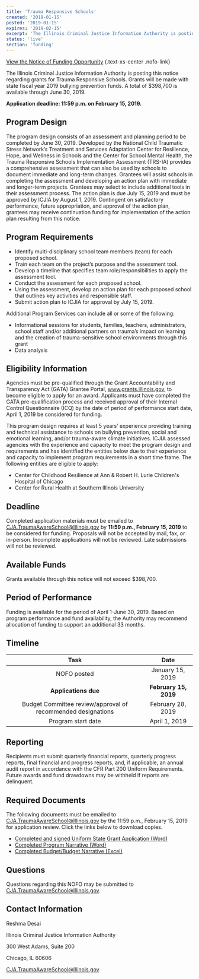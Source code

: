 ```yaml
---
title: 'Trauma Responsive Schools'
created: '2019-01-15'
posted: '2019-01-15'
expires: '2019-02-15'
excerpt: 'The Illinois Criminal Justice Information Authority is posting this notice regarding grants for Trauma Responsive Schools. Grants will be made with state fiscal year 2019 bullying prevention funds. A total of $398,700 is available through June 30, 2019. '
status: 'live'
section: 'funding'
---
```


[View the Notice of Funding Opportunity](TraumaResponsiveSchoolsNOFO.pdf) {.text-xs-center .nofo-link}

The Illinois Criminal Justice Information Authority is posting this notice regarding grants for Trauma Responsive Schools. Grants will be made with state fiscal year 2019 bullying prevention funds. A total of $398,700 is available through June 30, 2019. 

**Application deadline: 11:59 p.m. on February 15, 2019.**

## Program Design

The program design consists of an assessment and planning period to be completed by June 30, 2019. Developed by the National Child Traumatic Stress Network’s Treatment and Services Adaptation Center for Resilience, Hope, and Wellness in Schools and the Center for School Mental Health, the Trauma Responsive Schools Implementation Assessment (TRS-IA) provides a comprehensive assessment that can also be used by schools to document immediate and long-term changes. Grantees will assist schools in completing the assessment and developing an action plan with immediate and longer-term projects. Grantees may select to include additional tools in their assessment process. The action plan is due July 15, 2019 and must be approved by ICJIA by August 1, 2019.  Contingent on satisfactory performance, future appropriation, and approval of the action plan, grantees may receive continuation funding for implementation of the action plan resulting from this notice. 

## Program Requirements
* Identify multi-disciplinary school team members (team) for each proposed school.
* Train each team on the project’s purpose and the assessment tool.
* Develop a timeline that specifies team role/responsibilities to apply the assessment tool. 
* Conduct the assessment for each proposed school.
* Using the assessment, develop an action plan for each proposed school that outlines key activities and responsible staff. 
* Submit action plan to ICJIA for approval by July 15, 2019.

Additional Program Services can include all or some of the following:

* Informational sessions for students, families, teachers, administrators, school staff and/or additional partners on trauma’s impact on learning and the creation of trauma-sensitive school environments through this grant
* Data analysis

## Eligibility Information

Agencies must be pre-qualified through the Grant Accountability and Transparency Act (GATA) Grantee Portal, www.grants.illinois.gov, to become eligible to apply for an award.  Applicants must have completed the GATA pre-qualification process and received approval of their Internal Control Questionnaire (ICQ) by the date of period of performance start date, April 1, 2019 be considered for funding. 

This program design requires at least 5 years’ experience providing training and technical assistance to schools on bullying prevention, social and emotional learning, and/or trauma-aware climate initiatives.  ICJIA assessed agencies with the experience and capacity to meet the program design and requirements and has identified the entities below due to their experience and capacity to implement program requirements in a short time frame. The following entities are eligible to apply:

* Center for Childhood Resilience at Ann & Robert H. Lurie Children's Hospital of Chicago
* Center for Rural Health at Southern Illinois University

## Deadline

Completed application materials must be emailed to CJA.TraumaAwareSchool@Illinois.gov by **11:59 p.m., February 15, 2019** to be considered for funding. Proposals will not be accepted by mail, fax, or in-person. Incomplete applications will not be reviewed. Late submissions will not be reviewed.

## Available Funds

Grants available through this notice will not exceed $398,700.

## Period of Performance

Funding is available for the period of April 1-June 30, 2019. Based on program performance and fund availability, the Authority may recommend allocation of funding to support an additional 33 months. 

## Timeline

|                             Task                             |         Date          |
| :----------------------------------------------------------: | :-------------------: |
|                         NOFO posted                          |   January 15, 2019    |
|                     **Applications due**                     | **February 15, 2019** |
| Budget Committee review/approval of recommended designations |   February 28, 2019   |
|                      Program start date                      |     April 1, 2019     |

## Reporting

Recipients must submit quarterly financial reports, quarterly progress reports, final financial and progress reports, and, if applicable, an annual audit report in accordance with the CFR Part 200 Uniform Requirements. Future awards and fund drawdowns may be withheld if reports are delinquent.

## Required Documents
The following documents must be emailed to CJA.TraumaAwareSchool@Illinois.gov by the 11:59 p.m., February 15, 2019 for application review. Click the links below to download copies.

* [Completed and signed Uniform State Grant Application (Word)](TraumaResponsiveAPPLICATION.docx) 
* [Completed Program Narrative (Word)](TraumaResponsivePROGRAMNARRATIVE.docx)
* [Completed Budget/Budget Narrative (Excel)](TraumaResponsiveSchoolsBUDGET.xlsx)

## Questions

Questions regarding this NOFO may be submitted to CJA.TraumaAwareSchool@Illinois.gov.

## Contact Information
Reshma Desai

Illinois Criminal Justice Information Authority

300 West Adams, Suite 200

Chicago, IL 60606

CJA.TraumaAwareSchool@Illinois.gov 




